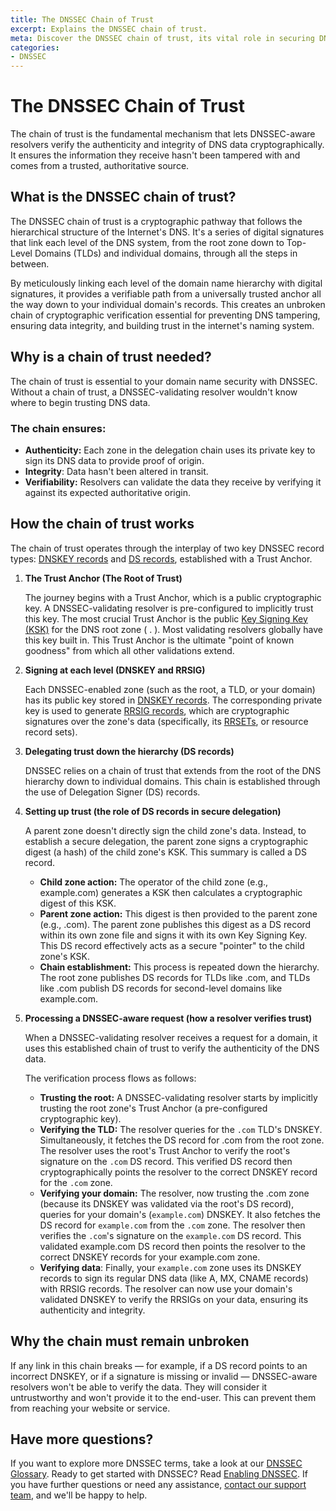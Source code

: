 ```yaml
---
title: The DNSSEC Chain of Trust
excerpt: Explains the DNSSEC chain of trust.
meta: Discover the DNSSEC chain of trust, its vital role in securing DNS, and how it protects your domain from attacks. Understand its importance for online safety.
categories:
- DNSSEC
---
```


# The DNSSEC Chain of Trust
The chain of trust is the fundamental mechanism that lets DNSSEC-aware resolvers verify the authenticity and integrity of DNS data cryptographically. It ensures the information they receive hasn't been tampered with and comes from a trusted, authoritative source.

## What is the DNSSEC chain of trust?
The DNSSEC chain of trust is a cryptographic pathway that follows the hierarchical structure of the Internet's DNS. It's a series of digital signatures that link each level of the DNS system, from the root zone down to Top-Level Domains (TLDs) and individual domains, through all the steps in between.

By meticulously linking each level of the domain name hierarchy with digital signatures, it provides a verifiable path from a universally trusted anchor all the way down to your individual domain's records. This creates an unbroken chain of cryptographic verification essential for preventing DNS tampering, ensuring data integrity, and building trust in the internet's naming system.

## Why is a chain of trust needed?
The chain of trust is essential to your domain name security with DNSSEC. Without a chain of trust, a DNSSEC-validating resolver wouldn't know where to begin trusting DNS data.

### The chain ensures:
- **Authenticity:** Each zone in the delegation chain uses its private key to sign its DNS data to provide proof of origin.
- **Integrity**: Data hasn't been altered in transit.
- **Verifiability:** Resolvers can validate the data they receive by verifying it against its expected authoritative origin.

## How the chain of trust works
The chain of trust operates through the interplay of two key DNSSEC record types: [DNSKEY records](/articles/dnskey-records-explained/) and [DS records](/articles/what-are-ds-records/), established with a Trust Anchor.

1. **The Trust Anchor (The Root of Trust)**

    The journey begins with a Trust Anchor, which is a public cryptographic key. A DNSSEC-validating resolver is pre-configured to implicitly trust this key.
The most crucial Trust Anchor is the public [Key Signing Key (KSK)](/articles/types-of-dnssec-keys/#key-signing-key-ksk) for the DNS root zone ( . ). Most validating resolvers globally have this key built in. This Trust Anchor is the ultimate "point of known goodness" from which all other validations extend.

1. **Signing at each level (DNSKEY and RRSIG)**

    Each DNSSEC-enabled zone (such as the root, a TLD, or your domain) has its public key stored in [DNSKEY records](/articles/dnskey-records-explained/). The corresponding private key is used to generate [RRSIG records](/articles/understanding-rrsets-rrsigs/#what-is-an-rrsig), which are cryptographic signatures over the zone's data (specifically, its [RRSETs](/articles/understanding-rrsets-rrsigs/#what-is-an-rrset), or resource record sets).

1. **Delegating trust down the hierarchy (DS records)**

    DNSSEC relies on a chain of trust that extends from the root of the DNS hierarchy down to individual domains. This chain is established through the use of Delegation Signer (DS) records.

1. **Setting up trust (the role of DS records in secure delegation)**

    A parent zone doesn't directly sign the child zone's data. Instead, to establish a secure delegation, the parent zone signs a cryptographic digest (a hash) of the child zone's KSK. This summary is called a DS record.

    - **Child zone action:** The operator of the child zone (e.g., example.com) generates a KSK then calculates a cryptographic digest of this KSK.
    - **Parent zone action:** This digest is then provided to the parent zone (e.g., .com). The parent zone publishes this digest as a DS record within its own zone file and signs it with its own Key Signing Key. This DS record effectively acts as a secure "pointer" to the child zone's KSK.
    - **Chain establishment:** This process is repeated down the hierarchy. The root zone publishes DS records for TLDs like .com, and TLDs like .com publish DS records for second-level domains like example.com.

1. **Processing a DNSSEC-aware request (how a resolver verifies trust)**

    When a DNSSEC-validating resolver receives a request for a domain, it uses this established chain of trust to verify the authenticity of the DNS data.

    The verification process flows as follows:

    - **Trusting the root:** A DNSSEC-validating resolver starts by implicitly trusting the root zone's Trust Anchor (a pre-configured cryptographic key).
    - **Verifying the TLD:** The resolver queries for the `.com` TLD's DNSKEY. Simultaneously, it fetches the DS record for .com from the root zone. The resolver uses the root's Trust Anchor to verify the root's signature on the `.com` DS record. This verified DS record then cryptographically points the resolver to the correct DNSKEY record for the `.com` zone.
    - **Verifying your domain:** The resolver, now trusting the .com zone (because its DNSKEY was validated via the root's DS record), queries for your domain's (`example.com`) DNSKEY. It also fetches the DS record for `example.com` from the `.com` zone. The resolver then verifies the `.com`'s signature on the `example.com` DS record. This validated example.com DS record then points the resolver to the correct DNSKEY records for your example.com zone.
    - **Verifying data**: Finally, your `example.com` zone uses its DNSKEY records to sign its regular DNS data (like A, MX, CNAME records) with RRSIG records. The resolver can now use your domain's validated DNSKEY to verify the RRSIGs on your data, ensuring its authenticity and integrity.

## Why the chain must remain unbroken
If any link in this chain breaks — for example, if a DS record points to an incorrect DNSKEY, or if a signature is missing or invalid — DNSSEC-aware resolvers won't be able to verify the data. They will consider it untrustworthy and won't provide it to the end-user. This can prevent them from reaching your website or service.

## Have more questions?
If you want to explore more DNSSEC terms, take a look at our [DNSSEC Glossary](/articles/dnssec-glossary/). Ready to get started with DNSSEC? Read [Enabling DNSSEC](/articles/enabling-dnssec/). If you have further questions or need any assistance, [contact our support team](https://dnsimple.com/feedback), and we'll be happy to help.
